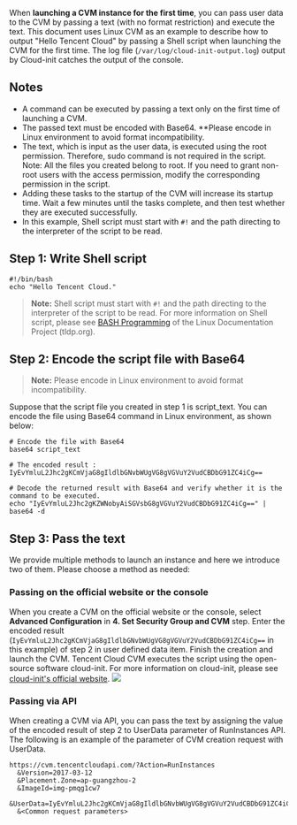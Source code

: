 When **launching a CVM instance for the first time**, you can pass user data to the CVM by passing a text (with no format restriction) and execute the text.
This document uses Linux CVM as an example to describe how to output "Hello Tencent Cloud" by passing a Shell script when launching the CVM for the first time.
The log file (`/var/log/cloud-init-output.log`) output by Cloud-init catches the output of the console.
## Notes
* A command can be executed by passing a text only on the first time of launching a CVM.
* The passed text must be encoded with Base64. **Please encode in Linux environment to avoid format incompatibility.
* The text, which is input as the user data, is executed using the root permission. Therefore, sudo command is not required in the script. Note: All the files you created belong to root. If you need to grant non-root users with the access permission, modify the corresponding permission in the script.
* Adding these tasks to the startup of the CVM will increase its startup time. Wait a few minutes until the tasks complete, and then test whether they are executed successfully.
* In this example, Shell script must start with `#!` and the path directing to the interpreter of the script to be read.

## Step 1: Write Shell script
```
#!/bin/bash
echo "Hello Tencent Cloud."
```
> **Note:**
> Shell script must start with `#!` and the path directing to the interpreter of the script to be read. For more information on Shell script, please see [BASH Programming](http://tldp.org/HOWTO/Bash-Prog-Intro-HOWTO.html) of the Linux Documentation Project (tldp.org).

## Step 2: Encode the script file with Base64
> **Note:**
> Please encode in Linux environment to avoid format incompatibility.

Suppose that the script file you created in step 1 is script_text. You can encode the file using Base64 command in Linux environment, as shown below:
```
# Encode the file with Base64
base64 script_text

# The encoded result :
IyEvYmluL2Jhc2gKCmVjaG8gIldlbGNvbWUgVG8gVGVuY2VudCBDbG91ZC4iCg==

# Decode the returned result with Base64 and verify whether it is the command to be executed.
echo "IyEvYmluL2Jhc2gKZWNobyAiSGVsbG8gVGVuY2VudCBDbG91ZC4iCg==" | base64 -d
```
## Step 3: Pass the text
We provide multiple methods to launch an instance and here we introduce two of them. Please choose a method as needed:
### Passing on the official website or the console
When you create a CVM on the official website or the console, select **Advanced Configuration** in **4. Set Security Group and CVM** step. Enter the encoded result (`IyEvYmluL2Jhc2gKCmVjaG8gIldlbGNvbWUgVG8gVGVuY2VudCBDbG91ZC4iCg==` in this example) of step 2 in user defined data item. Finish the creation and launch the CVM.
Tencent Cloud CVM executes the script using the open-source software cloud-init. For more information on cloud-init, please see [cloud-init's official website](https://cloud-init.io/).
![](https://main.qcloudimg.com/raw/8905a22d7afa6cc31255a960ed1eea1f.png)

### Passing via API
When creating a CVM via API, you can pass the text by assigning the value of the encoded result of step 2 to UserData parameter of RunInstances API. The following is an example of the parameter of CVM creation request with UserData.
```
https://cvm.tencentcloudapi.com/?Action=RunInstances
  &Version=2017-03-12
  &Placement.Zone=ap-guangzhou-2
  &ImageId=img-pmqg1cw7
  &UserData=IyEvYmluL2Jhc2gKCmVjaG8gIldlbGNvbWUgVG8gVGVuY2VudCBDbG91ZC4iCg==
  &<Common request parameters>
```

